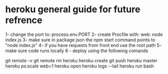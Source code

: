 # heroku general guide for future refrence 
1- change the port to: process.env.PORT
2- create Procfile with: web: node index.js
3- make sure in package json the npm start command points to "node index.js" 
4- if you have requests from front end use the root path
5- make sure code runs locally
6 - deploy using the following comands

git remote -v 
git remote rm heroku 
heroku create 
git push heroku master 
heroku ps:scale web=1 
heroku open 
heroku logs --tail 
heroku run bash
